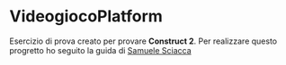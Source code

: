 # VideogiocoPlatform

Esercizio di prova creato per provare <b>Construct 2</b>.
Per realizzare questo progretto ho seguito la guida di [Samuele Sciacca]()
